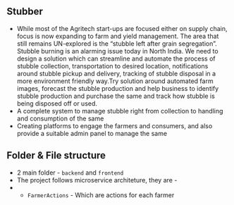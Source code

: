 ## Stubber
- While most of the Agritech start-ups are focused either on supply chain, focus is now expanding to farm and yield management. The area that still remains UN-explored is the “stubble left after grain segregation”. Stubble burning is an alarming issue today in North India. We need to design a solution which can streamline and automate the process of stubble collection, transportation to desired location, notifications around stubble pickup and delivery, tracking of stubble disposal in a more environment friendly way.Try solution around automated farm images, forecast the stubble production and help business to identify stubble production and purchase the same and track how stubble is being disposed off or used.
- A complete system to manage stubble right from collection to handling and consumption of the same
- Creating platforms to engage the farmers and consumers, and also provide a suitable admin panel to manage the same

## Folder & File structure
- 2 main folder - `backend` and `frontend`
- The project follows microservice architeture, they are -
- - `FarmerActions` - Which are actions for each farmer